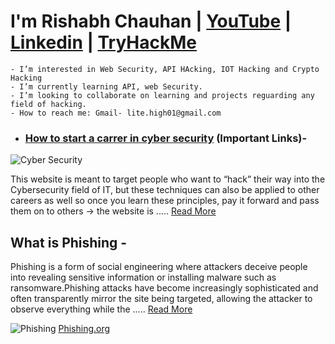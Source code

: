 # I'm Rishabh Chauhan | [YouTube](https://www.youtube.com/channel/UCTv6ugLHfUNh8VMpyKTP11w) | [Linkedin](https://www.linkedin.com/in/rishabh-chauhan-a84b51127/) | [TryHackMe](https://tryhackme.com/p/a.failure)
    - I’m interested in Web Security, API HAcking, IOT Hacking and Crypto Hacking
    - I’m currently learning API, web Security.
    - I’m looking to collaborate on learning and projects reguarding any field of hacking.
    - How to reach me: Gmail- lite.high01@gmail.com


* ### [How to start a carrer in cyber security](https://www.cyberhuntingguide.net/) (Important Links)- 
![Cyber Security](https://www.cyberhuntingguide.net/uploads/1/3/6/6/136612955/how-to-start-a-cybersecurity-career_orig.png)

This website is meant to target people who want to “hack” their way into the Cybersecurity field of IT, but these techniques can also be applied to other careers as well so once you learn these principles, pay it forward and pass them on to others -> the website is ..... [Read More](https://www.cyberhuntingguide.net/)


## What is Phishing - 
Phishing is a form of social engineering where attackers deceive people into revealing sensitive information or installing malware such as ransomware.Phishing attacks have become increasingly sophisticated and often transparently mirror the site being targeted, allowing the attacker to observe everything while the .....  [Read More](https://github.com/a-fai1ur3/Case-Study-And-Attack-Techniques/blob/main/Phishing.md)

![Phishing](https://www.phishing.org/hs-fs/hubfs/Phishing/phishing-macboat.jpg?width=300&name=phishing-macboat.jpg)  [Phishing.org](https://www.phishing.org/what-is-phishing)








<!---
a-fai1ur3/a-fai1ur3 is a ✨ special ✨ repository because its `README.md` (this file) appears on your GitHub profile.
You can click the Preview link to take a look at your changes.
--->
